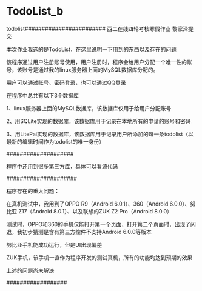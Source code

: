 # TodoList_b
todolist########################
西二在线四轮考核寒假作业
黎家泽提交


本次作业我选的是TodoList，在这里说明一下用到的东西以及存在的问题

该程序通过用户注册账号使用，用户注册时，程序会给用户分配一个唯一性的账号，该账号是通过我的linux服务器上面的MySQL数据库分配的。

用户可以通过账号、密码登录，也可以通过QQ登录

在程序中总共有以下3个数据库

1、linux服务器上面的MySQL数据库，该数据库仅用于给用户分配账号

2、用SQLite实现的数据库，该数据库用于记录在本地所有的申请的账号和密码

3、用LitePal实现的数据库，该数据库用于记录用户所添加的每一条todolist（以最新的编辑时间作为todolist的唯一身份）

####################

程序中还用到很多第三方库，具体可以看源代码

#####################

程序存在的重大问题：

在真机测试中，我用到了OPPO R9（Android 6.0.1）、360（Android 6.0.0）、努比亚 Z17（Android 8.0.1）、以及联想的ZUK Z2 Pro（Android 8.0.0）

测试时，OPPO和360的手机仅能打开第一个页面，打开第二个页面时，出现了闪退，我初步猜测是含有第三方控件不支持Android 6.0.0等版本

努比亚手机能成功运行，但是UI出现偏差

ZUK手机，该手机一直作为程序开发的测试真机，所有的功能均达到预期的效果

上述的问题尚未解决

##################


